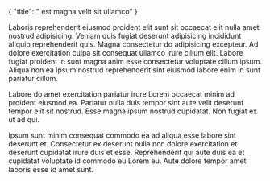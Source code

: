 {
  "title": " est magna velit sit ullamco"
}

Laboris reprehenderit eiusmod proident elit sunt sit occaecat elit nulla amet nostrud adipisicing. Veniam quis fugiat deserunt adipisicing incididunt aliquip reprehenderit quis. Magna consectetur do adipisicing excepteur. Ad dolore exercitation culpa sit consequat ullamco irure cillum elit. Labore fugiat proident in sunt magna anim esse consectetur voluptate cillum ipsum. Aliqua non ea ipsum nostrud reprehenderit sint eiusmod labore enim in sunt pariatur cillum.

Labore do amet exercitation pariatur irure Lorem occaecat minim ad proident eiusmod ea. Pariatur nulla duis tempor sint aute velit deserunt tempor elit sit nostrud. Esse magna ipsum nostrud cupidatat. Non fugiat ex ut ad qui.

Ipsum sunt minim consequat commodo ea ad aliqua esse labore sint deserunt et. Consectetur ex deserunt nulla non dolore exercitation et deserunt cupidatat irure duis et esse. Reprehenderit qui aute duis ea et cupidatat voluptate id commodo eu Lorem eu. Aute dolore tempor amet laboris esse id amet sunt.